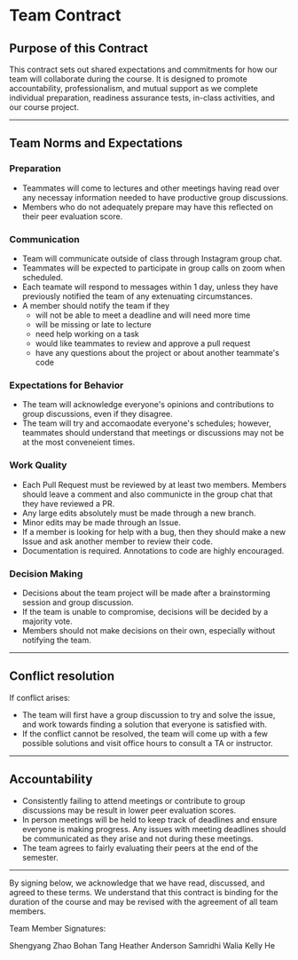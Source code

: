 # Team Contract

## Purpose of this Contract

This contract sets out shared expectations and commitments for how our team will collaborate during the course. It is designed to promote accountability, professionalism, and mutual support as we complete individual preparation, readiness assurance tests, in-class activities, and our course project.

---
## Team Norms and Expectations

### Preparation
* Teammates will come to lectures and other meetings having read over any necessay information needed to have productive group discussions.
* Members who do not adequately prepare may have this reflected on their peer evaluation score.

### Communication
* Team will communicate outside of class through Instagram group chat.
* Teammates will be expected to participate in group calls on zoom when scheduled.
* Each teamate will respond to messages within 1 day, unless they have previously notified the team of any extenuating circumstances.
* A member should notify the team if they
   - will not be able to meet a deadline and will need more time
   - will be missing or late to lecture
   - need help working on a task
   - would like teammates to review and approve a pull request
   - have any questions about the project or about another teammate's code

### Expectations for Behavior
* The team will acknowledge everyone's opinions and contributions to group discussions, even if they disagree.
* The team will try and accomaodate everyone's schedules; however, teammates should understand that meetings or discussions may not be at the most conveneient times.

### Work Quality
* Each Pull Request must be reviewed by at least two members. Members should leave a comment and also communicte in the group chat that they have reviewed a PR.
* Any large edits absolutely must be made through a new branch.
* Minor edits may be made through an Issue.
* If a member is looking for help with a bug, then they should make a new Issue and ask another member to review their code.
* Documentation is required. Annotations to code are highly encouraged.

### Decision Making
* Decisions about the team project will be made after a brainstorming session and group discussion.
* If the team is unable to compromise, decisions will be decided by a majority vote.
* Members should not make decisions on their own, especially without notifying the team.
  
---
## Conflict resolution

If conflict arises:
* The team will first have a group discussion to try and solve the issue, and work towards finding a solution that everyone is satisfied with.
* If the conflict cannot be resolved, the team will come up with a few possible solutions and visit office hours to consult a TA or instructor.

---

## Accountability
* Consistently failing to attend meetings or contribute to group discussions may be result in lower peer evaluation scores.
* In person meetings will be held to keep track of deadlines and ensure everyone is making progress. Any issues with meeting deadlines should be communicated as they arise and not during these meetings.
* The team agrees to fairly evaluating their peers at the end of the semester.

---

By signing below, we acknowledge that we have read, discussed, and agreed to these terms. We understand that this contract is binding for the duration of the course and may be revised with the agreement of all team members.

Team Member Signatures:

Shengyang Zhao
Bohan Tang
Heather Anderson
Samridhi Walia
Kelly He

